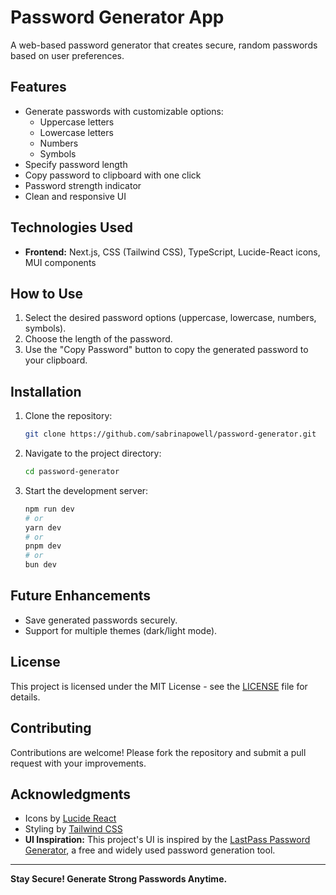 # Password Generator App

A web-based password generator that creates secure, random passwords based on user preferences.

## Features
- Generate passwords with customizable options:
  - Uppercase letters
  - Lowercase letters
  - Numbers
  - Symbols
- Specify password length
- Copy password to clipboard with one click
- Password strength indicator
- Clean and responsive UI

## Technologies Used
- **Frontend:** Next.js, CSS (Tailwind CSS), TypeScript, Lucide-React icons, MUI components

## How to Use
1. Select the desired password options (uppercase, lowercase, numbers, symbols).
2. Choose the length of the password.
3. Use the "Copy Password" button to copy the generated password to your clipboard.

## Installation
1. Clone the repository:
   ```bash
   git clone https://github.com/sabrinapowell/password-generator.git
   ```
2. Navigate to the project directory:
   ```bash
   cd password-generator
   ```
3. Start the development server:
   ```bash
   npm run dev
   # or
   yarn dev
   # or
   pnpm dev
   # or
   bun dev
   ```

## Future Enhancements
- Save generated passwords securely.
- Support for multiple themes (dark/light mode).

## License
This project is licensed under the MIT License - see the [LICENSE](LICENSE) file for details.

## Contributing
Contributions are welcome! Please fork the repository and submit a pull request with your improvements.

## Acknowledgments
- Icons by [Lucide React](https://lucide.dev/)
- Styling by [Tailwind CSS](https://tailwindcss.com/)
- **UI Inspiration:** This project's UI is inspired by the [LastPass Password Generator](https://www.lastpass.com/password-generator), a free and widely used password generation tool.

---
**Stay Secure! Generate Strong Passwords Anytime.**
